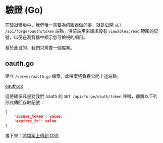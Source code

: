 # 驗證 (Go)


在驗證環境中，我們唯一需要為伺服器做的事，就是公開 `GET /api/forge/oauth/token` 端點，供前端用來請求設有 `viewables:read` 範圍的記號，以便在瀏覽器中顯示您可檢視的項目。

基於此目的，我們只需要一個檔案。

## oauth.go

建立 `/server/oauth.go` 檔案。此檔案將負責公開上述端點。 

[oauth.go](_snippets/viewmodels/go/oauth.go ':include :type=code go')

這將確保凡是對我們 oauth 的 `GET /api/forge/oauth/token` 呼叫，都將以下列形式傳回存取記號：

```json
{
	'access_token': value, 
	'expires_in': value
}
```

接下來：[將檔案上傳到 OSS](/zh-TW/datamanagement/oss/)
